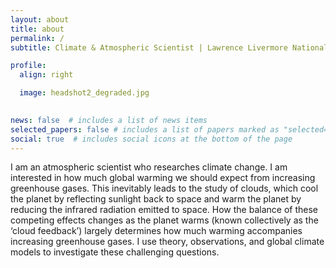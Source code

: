 ```yaml
---
layout: about
title: about
permalink: /
subtitle: Climate & Atmospheric Scientist | Lawrence Livermore National Laboratory

profile:
  align: right

  image: headshot2_degraded.jpg

      
news: false  # includes a list of news items
selected_papers: false # includes a list of papers marked as "selected={true}"
social: true  # includes social icons at the bottom of the page
---
```


I am an atmospheric scientist who researches climate change. I am interested in how much global warming we should expect from increasing greenhouse gases. This inevitably leads to the study of clouds, which cool the planet by reflecting sunlight back to space and warm the planet by reducing the infrared radiation emitted to space. How the balance of these competing effects changes as the planet warms (known collectively as the ‘cloud feedback’) largely determines how much warming accompanies increasing greenhouse gases. I use theory, observations, and global climate models to investigate these challenging questions.
